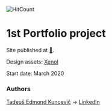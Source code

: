 ![HitCount](http://hits.dwyl.io/undefinedCudaCore/10-Portfolio.svg)


# 1st Portfolio project

Site published at [🎃](https://undefinedCudaCore.github.io/10-Portfolio/index.html).

Design assets: [Xenol](http://tuongnam.com.vn/xenol/)

Start date: March 2020

### Authors
[Tadeuš Edmond Kuncevič](https://github.com/undefinedCudaCore)
-> [LinkedIn](https://www.linkedin.com/in/tadeu%C5%A1-kuncevi%C4%8D-32576bbb/)
